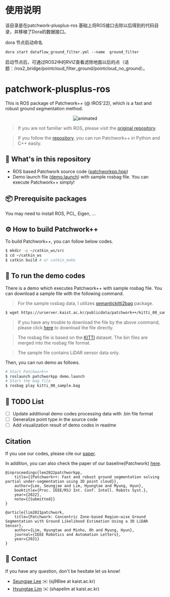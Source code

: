 # 使用说明

该目录是在patchwork-plusplus-ros 基础上将ROS接口去除以后得到的代码目录，并移植了Dora的数据接口。

dora 节点启动命名

```
dora start dataflow_ground_filter.yml --name  ground_filter
```

启动节点后，可通过ROS2中的RVIZ查看滤除地面以后的点（话题：/ros2_bridge/pointcloud_filter_ground/pointcloud_no_ground）。 



# patchwork-plusplus-ros

This is ROS package of Patchwork++ (@ IROS'22), which is a fast and robust ground segmentation method.

<p align="center"><img src=pictures/patchwork++.gif alt="animated" /></p>

> If you are not familiar with ROS, please visit the [original repository][patchwork++link].

> If you follow the [repository][patchwork++link], you can run Patchwork++ in Python and C++ easily.

[patchwork++link]: https://github.com/url-kaist/patchwork-plusplus

## :open_file_folder: What's in this repository

* ROS based Patchwork source code ([patchworkpp.hpp][codelink])
* Demo launch file ([demo.launch][launchlink]) with sample rosbag file. You can execute Patchwork++ simply!

[codelink]: https://github.com/url-kaist/patchwork-plusplus-ros/blob/master/include/patchworkpp/patchworkpp.hpp
[launchlink]: https://github.com/url-kaist/patchwork-plusplus-ros/blob/master/launch/demo.launch

## :package: Prerequisite packages
You may need to install ROS, PCL, Eigen, ...

## :gear: How to build Patchwork++
To build Patchwork++, you can follow below codes.

```bash
$ mkdir -p ~/catkin_ws/src
$ cd ~/catkin_ws
$ catkin build # or catkin_make
```

## :runner: To run the demo codes
There is a demo which executes Patchwork++ with sample rosbag file. You can download a sample file with the following command.

> For the sample rosbag data, I utilizes [semantickitti2bag](https://github.com/amslabtech/semantickitti2bag) package.

```bash
$ wget https://urserver.kaist.ac.kr/publicdata/patchwork++/kitti_00_sample.bag
```
> If you have any trouble to download the file by the above command, please click [here][kitti_sample_link] to download the file directly.

[kitti_sample_link]: https://urserver.kaist.ac.kr/publicdata/patchwork++/kitti_00_sample.bag

> The rosbag file is based on the [KITTI][kittilink] dataset. The bin files are merged into the rosbag file format.

> The sample file contains LiDAR sensor data only.

[kittilink]: http://www.cvlibs.net/datasets/kitti/raw_data.php

Then, you can run demo as follows.

```bash
# Start Patchwork++
$ roslaunch patchworkpp demo.launch
# Start the bag file
$ rosbag play kitti_00_sample.bag
```

## :pushpin: TODO List
- [ ] Update additional demo codes processing data with .bin file format
- [ ] Generalize point type in the source code
- [ ] Add visualization result of demo codes in readme

## Citation
If you use our codes, please cite our [paper][patchwork++arXivLink].

In addition, you can also check the paper of our baseline(Patchwork) [here][patchworkarXivlink].

[patchwork++arXivLink]: https://arxiv.org/abs/2207.11919
[patchworkarXivlink]: https://arxiv.org/abs/2108.05560

```
@inproceedings{lee2022patchworkpp,
    title={{Patchwork++: Fast and robust ground segmentation solving partial under-segmentation using 3D point cloud}},
    author={Lee, Seungjae and Lim, Hyungtae and Myung, Hyun},
    booktitle={Proc. IEEE/RSJ Int. Conf. Intell. Robots Syst.},
    year={2022},
    note={{Submitted}} 
}
```
```
@article{lim2021patchwork,
    title={Patchwork: Concentric Zone-based Region-wise Ground Segmentation with Ground Likelihood Estimation Using a 3D LiDAR Sensor},
    author={Lim, Hyungtae and Minho, Oh and Myung, Hyun},
    journal={IEEE Robotics and Automation Letters},
    year={2021}
}
```

## :postbox: Contact
If you have any question, don't be hesitate let us know!

* [Seungjae Lee][sjlink] :envelope: (sj98lee at kaist.ac.kr)
* [Hyungtae Lim][htlink] :envelope: (shapelim at kaist.ac.kr)

[sjlink]: https://github.com/seungjae24
[htlink]: https://github.com/LimHyungTae

